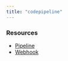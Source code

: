 ```yaml
---
title: "codepipeline"
---
```


<!-- WARNING: this file was generated by the Pulumi Terraform Bridge (tfgen) Tool. -->
<!-- Do not edit by hand unless you're certain you know what you are doing! -->

<style>
  table td p { margin-top: 0; margin-bottom: 0; }
</style>

<h3>Resources</h3>
<ul class="api">
    <li><a href="pipeline"><span class="symbol resource"></span>Pipeline</a></li>
    <li><a href="webhook"><span class="symbol resource"></span>Webhook</a></li>
</ul>


